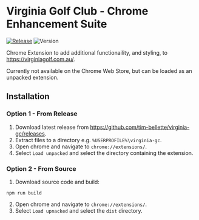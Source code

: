 # Virginia Golf Club - Chrome Enhancement Suite

[![Release](https://github.com/tim-bellette/virginia-gc/workflows/Release/badge.svg)](https://github.com/tim-bellette/virginia-gc/actions/workflows/release.yml) ![Version](https://img.shields.io/github/manifest-json/v/tim-bellette/virginia-gc?filename=public%2Fmanifest.json)

Chrome Extension to add additional functionaility, and styling, to https://virginiagolf.com.au/.

Currently not available on the Chrome Web Store, but can be loaded as an unpacked extension.

## Installation

### Option 1 - From Release

1. Download latest release from https://github.com/tim-bellette/virginia-gc/releases.
2. Extract files to a directory e.g. `%USERPROFILE%\virginia-gc`.
3. Open chrome and navigate to `chrome://extensions/`.
4. Select `Load unpacked` and select the directory containing the extension.

### Option 2 - From Source

1. Download source code and build:
```shell
npm run build
```
2. Open chrome and navigate to `chrome://extensions/`.
3. Select `Load upnacked` and select the `dist` directory.
